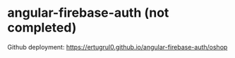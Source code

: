# angular-firebase-auth (not completed)
Github deployment: https://ertugrul0.github.io/angular-firebase-auth/oshop
